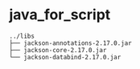# java_for_script

```
../libs
├── jackson-annotations-2.17.0.jar
├── jackson-core-2.17.0.jar
└── jackson-databind-2.17.0.jar
```
